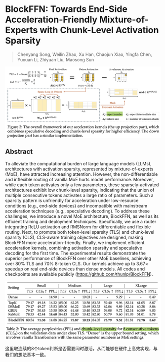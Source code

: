 # BlockFFN: Towards End-Side Acceleration-Friendly Mixture-of-Experts with Chunk-Level Activation Sparsity

> Chenyang Song, Weilin Zhao, Xu Han, Chaojun Xiao, Yingfa Chen, Yuxuan Li, Zhiyuan Liu, Maosong Sun

<p align="center">
<img src="fig2.png" width="600" title="blank">
</p>

## Abstract

To alleviate the computational burden of large language models (LLMs),
architectures with activation sparsity, represented by mixture-of-experts
(MoE), have attracted increasing attention. However, the non-differentiable and
inflexible routing of vanilla MoE hurts model performance. Moreover, while each
token activates only a few parameters, these sparsely-activated architectures
exhibit low chunk-level sparsity, indicating that the union of multiple
consecutive tokens activates a large ratio of parameters. Such a sparsity
pattern is unfriendly for acceleration under low-resource conditions (e.g.,
end-side devices) and incompatible with mainstream acceleration techniques
(e.g., speculative decoding). To address these challenges, we introduce a novel
MoE architecture, BlockFFN, as well as its efficient training and deployment
techniques. Specifically, we use a router integrating ReLU activation and
RMSNorm for differentiable and flexible routing. Next, to promote both
token-level sparsity (TLS) and chunk-level sparsity (CLS), CLS-aware training
objectives are designed, making BlockFFN more acceleration-friendly. Finally,
we implement efficient acceleration kernels, combining activation sparsity and
speculative decoding for the first time. The experimental results demonstrate
the superior performance of BlockFFN over other MoE baselines, achieving over
80% TLS and 70% 8-token CLS. Our kernels achieve up to 3.67$\times$ speedup on
real end-side devices than dense models. All codes and checkpoints are
available publicly (https://github.com/thunlp/BlockFFN).


<p align="center">
<img src="tab2.png" width="600" title="blank">
</p>

这里取连续的8个token判断是否需要同时激活，从而能够在硬件上高效实现，与我们的想法基本一致。